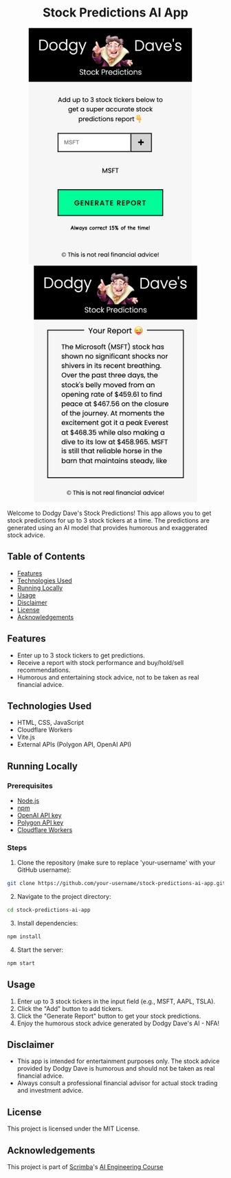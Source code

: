 <h1 align="center">Stock Predictions AI App</h1>

<p align="center">
  <img src="/screenshots/generate.png" width="380" height="550">&nbsp;&nbsp;&nbsp;&nbsp;&nbsp;&nbsp;
  <img src="/screenshots/report.png" width="380" height="550">
</p>

Welcome to Dodgy Dave's Stock Predictions! This app allows you to get stock predictions for up to 3 stock tickers at a time. The predictions are generated using an AI model that provides humorous and exaggerated stock advice.

## Table of Contents
- [Features](#features)
- [Technologies Used](#technologies-used)
- [Running Locally](#running-locally)
- [Usage](#usage)
- [Disclaimer](#disclaimer)
- [License](#license)
- [Acknowledgements](#acknowledgements)

## Features
- Enter up to 3 stock tickers to get predictions.
- Receive a report with stock performance and buy/hold/sell recommendations.
- Humorous and entertaining stock advice, not to be taken as real financial advice.

## Technologies Used
- HTML, CSS, JavaScript
- Cloudflare Workers
- Vite.js
- External APIs (Polygon API, OpenAI API)

## Running Locally

### Prerequisites
- [Node.js](https://nodejs.org/en/)
- [npm](https://www.npmjs.com/)
- [OpenAI API key](https://platform.openai.com/account/api-keys)
- [Polygon API key](https://polygon.io/)
- [Cloudflare Workers](https://developers.cloudflare.com/workers/)

### Steps
1. Clone the repository (make sure to replace 'your-username' with your GitHub username):
  ```sh
  git clone https://github.com/your-username/stock-predictions-ai-app.git
  ```

2. Navigate to the project directory:
  ```sh
  cd stock-predictions-ai-app
  ```

3. Install dependencies:
  ```sh
  npm install
  ```

4. Start the server:
  ```sh
  npm start
  ```

## Usage
1. Enter up to 3 stock tickers in the input field (e.g., MSFT, AAPL, TSLA).
2. Click the "Add" button to add tickers.
3. Click the "Generate Report" button to get your stock predictions.
4. Enjoy the humorous stock advice generated by Dodgy Dave's AI - NFA!

## Disclaimer
- This app is intended for entertainment purposes only. The stock advice provided by Dodgy Dave is humorous and should not be taken as real financial advice.
- Always consult a professional financial advisor for actual stock trading and investment advice.

## License
This project is licensed under the MIT License.

## Acknowledgements
This project is part of [Scrimba](https://v2.scrimba.com/)'s [AI Engineering Course](https://v2.scrimba.com/the-ai-engineer-path-c02v)
